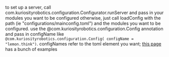 to set up a server, call com.kuriosityrobotics.configuration.Configurator.runServer and pass in your modules you want to be configured
otherwise, just call loadConfig with the path (ie "configurations/mainconfig.toml") and the modules you want to be configured.  use the @com.kuriosityrobotics.configuration.Config annotation and pass in configName like `@com.kuriosityrobotics.configuration.Config( configName = "lemon.think")`.  configNames refer to the toml element you want;  [this page](https://github.com/mwanji/toml4j) has a bunch of examples
